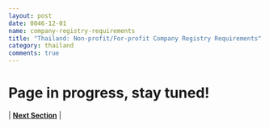 ```yaml
---
layout: post
date: 0046-12-01
name: company-registry-requirements
title: "Thailand: Non-profit/For-profit Company Registry Requirements"
category: thailand
comments: true
---
```


# Page in progress, stay tuned!




| **[Next Section]( https://neo-project.github.io/global-blockchain-compliance-hub//thailand/thailand-team-member-nationality-requirements.html)** |
